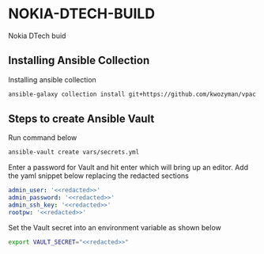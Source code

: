 # NOKIA-DTECH-BUILD
Nokia DTech buid

## Installing Ansible Collection
Installing ansible collection

```sh
ansible-galaxy collection install git+https://github.com/kwozyman/vpac.git,master
```

## Steps to create Ansible Vault


Run command below

```sh
ansible-vault create vars/secrets.yml
```

Enter a password for Vault and hit enter which will bring up an editor. Add the yaml snippet below replacing the redacted sections

```yaml
admin_user: '<<redacted>>'
admin_password: '<<redacted>>'
admin_ssh_key: '<<redacted>>'
rootpw: '<<redacted>>'
```

Set the Vault secret into an environment variable as shown below

```sh
export VAULT_SECRET="<<redacted>>"
```



